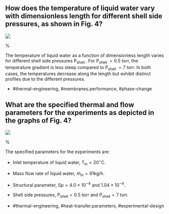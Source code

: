   
## How does the temperature of liquid water vary with dimensionless length for different shell side pressures, as shown in Fig. 4?

![](https://cdn.mathpix.com/cropped/2024_05_27_191c035c0a53086cdeddg-1.jpg?height=964&width=1216&top_left_y=1367&top_left_x=423)

%

The temperature of liquid water as a function of dimensionless length varies for different shell side pressures $\mathrm{P}_{\text {shell }}$. For $\mathrm{P}_{\text {shell }} = 0.5$ torr, the temperature gradient is less steep compared to $\mathrm{P}_{\text {shell }} = 7$ torr. In both cases, the temperatures decrease along the length but exhibit distinct profiles due to the different pressures.

- #thermal-engineering, #membranes.performance, #phase-change

## What are the specified thermal and flow parameters for the experiments as depicted in the graphs of Fig. 4?

![](https://cdn.mathpix.com/cropped/2024_05_27_191c035c0a53086cdeddg-1.jpg?height=964&width=1216&top_left_y=1367&top_left_x=423)

%

The specified parameters for the experiments are:
- Inlet temperature of liquid water, $\mathrm{T}_{\text {in}} = 20^{\circ} \mathrm{C}$.
- Mass flow rate of liquid water, $\dot{m}_{\text {in}} = 91 \mathrm{kg/h}$.
- Structural parameter, $\mathrm{Sp} = 4.0 \times 10^{-4}$ and $1.04 \times 10^{-4}$.
- Shell side pressures, $\mathrm{P}_{\text {shell}} = 0.5$ torr and $\mathrm{P}_{\text {shell}} = 7$ torr.

- #thermal-engineering, #heat-transfer.parameters, #experimental-design